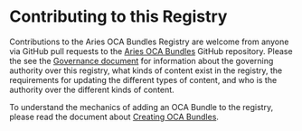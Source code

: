 # Contributing to this Registry

Contributions to the Aries OCA Bundles Registry are welcome from anyone via
GitHub pull requests to the [Aries OCA Bundles] GitHub repository. Please the
see the [Governance document] for information about the governing authority over
this registry, what kinds of content exist in the registry, the requirements for
updating the different types of content, and who is the authority over the
different kinds of content.

[Aries OCA Bundles]: https://github.com/bcgov/aries-oca-bundles
[Governance document]: ../governance/GOVERNANCE.md

To understand the mechanics of adding an OCA Bundle to the registry,
please read the document about [Creating OCA Bundles].

 [Creating OCA Bundles]: ./OCABundleCreation.md

